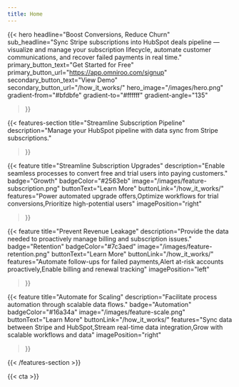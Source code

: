 ```yaml
---
title: Home
---
```


{{< hero 
    headline="Boost Conversions, Reduce Churn"
    sub_headline="Sync Stripe subscriptions into HubSpot deals pipeline — visualize and manage your subscription lifecycle, automate customer communications, and recover failed payments in real time."
    primary_button_text="Get Started for Free"
    primary_button_url="https://app.omniroo.com/signup"
    secondary_button_text="View Demo"
    secondary_button_url="/how_it_works/"
    hero_image="/images/hero.png"
    gradient-from="#bfdbfe"
    gradient-to="#ffffff"
    gradient-angle="135"
>}}

{{< features-section 
    title="Streamline Subscription Pipeline"
    description="Manage your HubSpot pipeline with data sync from Stripe subscriptions."
>}}

{{< feature
    title="Streamline Subscription Upgrades"
    description="Enable seamless processes to convert free and trial users into paying customers."
    badge="Growth"
    badgeColor="#2563eb"
    image="/images/feature-subscription.png"
    buttonText="Learn More"
    buttonLink="/how_it_works/"
    features="Power automated upgrade offers,Optimize workflows for trial conversions,Prioritize high-potential users"
    imagePosition="right"
>}}

{{< feature
    title="Prevent Revenue Leakage"
    description="Provide the data needed to proactively manage billing and subscription issues."
    badge="Retention"
    badgeColor="#7c3aed"
    image="/images/feature-retention.png"
    buttonText="Learn More"
    buttonLink="/how_it_works/"
    features="Automate follow-ups for failed payments,Alert at-risk accounts proactively,Enable billing and renewal tracking"
    imagePosition="left"
>}}

{{< feature
    title="Automate for Scaling"
    description="Facilitate process automation through scalable data flows."
    badge="Automation"
    badgeColor="#16a34a"
    image="/images/feature-scale.png"
    buttonText="Learn More"
    buttonLink="/how_it_works/"
    features="Sync data between Stripe and HubSpot,Stream real-time data integration,Grow with scalable workflows and data"
    imagePosition="right"
>}}

{{< /features-section >}}

{{< cta >}}
